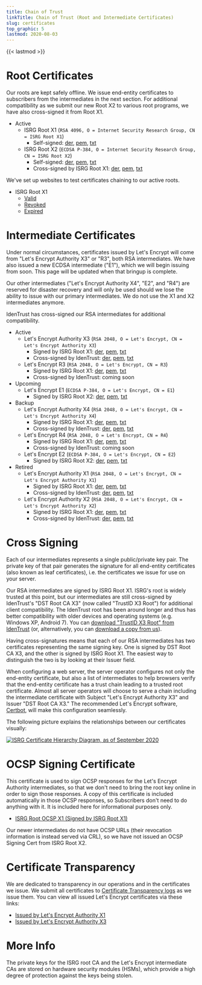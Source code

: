 ```yaml
---
title: Chain of Trust
linkTitle: Chain of Trust (Root and Intermediate Certificates)
slug: certificates
top_graphic: 5
lastmod: 2020-08-03
---
```


{{< lastmod >}}

# Root Certificates

Our roots are kept safely offline. We issue end-entity certificates to subscribers from the intermediates in the next section.
For additional compatibility as we submit our new Root X2 to various root programs, we have also cross-signed it from Root X1.

* Active
  * ISRG Root X1 (`RSA 4096, O = Internet Security Research Group, CN = ISRG Root X1`)
    * Self-signed: [der](/certs/isrgrootx1.der), [pem](/certs/isrgrootx1.pem), [txt](/certs/isrgrootx1.txt)
  * ISRG Root X2 (`ECDSA P-384, O = Internet Security Research Group, CN = ISRG Root X2`)
    * Self-signed: [der](/certs/isrg-root-x2.der), [pem](/certs/isrg-root-x2.pem), [txt](/certs/isrg-root-x2.txt)
    * Cross-signed by ISRG Root X1: [der](/certs/isrg-root-x2-cross-signed.der), [pem](/certs/isrg-root-x2-cross-signed.pem), [txt](/certs/isrg-root-x2-cross-signed.txt)

We've set up websites to test certificates chaining to our active roots.

* ISRG Root X1
  * [Valid](https://valid-isrgrootx1.letsencrypt.org/)
  * [Revoked](https://revoked-isrgrootx1.letsencrypt.org/)
  * [Expired](https://expired-isrgrootx1.letsencrypt.org/)

# Intermediate Certificates

Under normal circumstances, certificates issued by Let's Encrypt will come from "Let's Encrypt Authority X3" or "R3", both RSA intermediates.
We have also issued a new ECDSA intermediate ("E1"), which we will begin issuing from soon. This page will be updated when that bringup is complete.

Our other intermediates ("Let's Encrypt Authority X4", "E2", and "R4") are reserved for disaster recovery and will only be used should we lose the ability to issue with our primary intermediates.
We do not use the X1 and X2 intermediates anymore.

IdenTrust has cross-signed our RSA intermediates for additional compatibility.

* Active
  * Let's Encrypt Authority X3 (`RSA 2048, O = Let's Encrypt, CN = Let's Encrypt Authority X3`)
    * Signed by ISRG Root X1: [der](/certs/letsencryptauthorityx3.der), [pem](/certs/letsencryptauthorityx3.pem), [txt](/certs/letsencryptauthorityx3.txt)
    * Cross-signed by IdenTrust: [der](/certs/lets-encrypt-x3-cross-signed.der), [pem](/certs/lets-encrypt-x3-cross-signed.pem), [txt](/certs/lets-encrypt-x3-cross-signed.txt)
  * Let's Encrypt R3 (`RSA 2048, O = Let's Encrypt, CN = R3`)
    * Signed by ISRG Root X1: [der](/certs/lets-encrypt-r3.der), [pem](/certs/lets-encrypt-r3.pem), [txt](/certs/lets-encrypt-r3.txt)
    * Cross-signed by IdenTrust: coming soon
* Upcoming
  * Let's Encrypt E1 (`ECDSA P-384, O = Let's Encrypt, CN = E1`)
    * Signed by ISRG Root X2: [der](/certs/lets-encrypt-e1.der), [pem](/certs/lets-encrypt-e1.pem), [txt](/certs/lets-encrypt-e1.txt)
* Backup
  * Let's Encrypt Authority X4 (`RSA 2048, O = Let's Encrypt, CN = Let's Encrypt Authority X4`)
    * Signed by ISRG Root X1: [der](/certs/letsencryptauthorityx4.der), [pem](/certs/letsencryptauthorityx4.pem), [txt](/certs/letsencryptauthorityx4.txt)
    * Cross-signed by IdenTrust: [der](/certs/lets-encrypt-x4-cross-signed.der), [pem](/certs/lets-encrypt-x4-cross-signed.pem), [txt](/certs/lets-encrypt-x4-cross-signed.txt)
  * Let's Encrypt R4 (`RSA 2048, O = Let's Encrypt, CN = R4`)
    * Signed by ISRG Root X1: [der](/certs/lets-encrypt-r4.der), [pem](/certs/lets-encrypt-r4.pem), [txt](/certs/lets-encrypt-r4.txt)
    * Cross-signed by IdenTrust: coming soon
  * Let's Encrypt E2 (`ECDSA P-384, O = Let's Encrypt, CN = E2`)
    * Signed by ISRG Root X2: [der](/certs/lets-encrypt-e2.der), [pem](/certs/lets-encrypt-e2.pem), [txt](/certs/lets-encrypt-e2.txt)
* Retired
  * Let's Encrypt Authority X1 (`RSA 2048, O = Let's Encrypt, CN = Let's Encrypt Authority X1`)
    * Signed by ISRG Root X1: [der](/certs/letsencryptauthorityx1.der), [pem](/certs/letsencryptauthorityx1.pem), [txt](/certs/letsencryptauthorityx1.txt)
    * Cross-signed by IdenTrust: [der](/certs/lets-encrypt-x1-cross-signed.der), [pem](/certs/lets-encrypt-x1-cross-signed.pem), [txt](/certs/lets-encrypt-x1-cross-signed.txt)
  * Let's Encrypt Authority X2 (`RSA 2048, O = Let's Encrypt, CN = Let's Encrypt Authority X2`)
    * Signed by ISRG Root X1: [der](/certs/letsencryptauthorityx2.der), [pem](/certs/letsencryptauthorityx2.pem), [txt](/certs/letsencryptauthorityx2.txt)
    * Cross-signed by IdenTrust: [der](/certs/lets-encrypt-x2-cross-signed.der), [pem](/certs/lets-encrypt-x2-cross-signed.pem), [txt](/certs/lets-encrypt-x2-cross-signed.txt)

# Cross Signing

Each of our intermediates represents a single public/private
key pair. The private key of that pair generates the signature for all end-entity
certificates (also known as leaf certificates), i.e. the certificates we issue
for use on your server.

Our RSA intermediates are signed by ISRG Root X1. ISRG's root is widely trusted at this
point, but our intermediates are still cross-signed by IdenTrust's "DST Root CA X3"
(now called "TrustID X3 Root") for additional client compatibility. The IdenTrust
root has been around longer and thus has better compatibility with older devices
and operating systems (e.g. Windows XP, Android 7). You can [download "TrustID X3 Root" from
IdenTrust](https://www.identrust.com/support/downloads) (or, alternatively,
you can [download a copy from us](/certs/trustid-x3-root.pem.txt)).

Having cross-signatures means that each of our RSA intermediates has two
certificates representing the same signing key. One is signed by DST Root
CA X3, and the other is signed by ISRG Root X1. The easiest way to distinguish
the two is by looking at their Issuer field.

When configuring a web server, the server operator configures not only the
end-entity certificate, but also a list of intermediates to help browsers verify
that the end-entity certificate has a trust chain leading to a trusted root
certificate. Almost all server operators will choose to serve a chain including
the intermediate certificate with Subject "Let's Encrypt Authority X3" and
Issuer "DST Root CA X3." The recommended Let's Encrypt software,
[Certbot](https://certbot.org), will make this configuration seamlessly.

The following picture explains the relationships between our certificates
visually:

[![ISRG Certificate Hierarchy Diagram, as of September 2020](/certs/isrg-hierarchy-2020.png)](/certs/isrg-hierarchy-2020.png)

# OCSP Signing Certificate

This certificate is used to sign OCSP responses for the Let's Encrypt Authority
intermediates, so that we don't need to bring the root key online in order to
sign those responses. A copy of this certificate is included automatically in
those OCSP responses, so Subscribers don't need to do anything with it. It is
included here for informational purposes only.

* [ISRG Root OCSP X1 (Signed by ISRG Root X1)](/certs/isrg-root-ocsp-x1.pem.txt)

Our newer intermediates do not have OCSP URLs (their revocation information is 
instead served via CRL), so we have not issued an OCSP Signing Cert from ISRG Root X2.

# Certificate Transparency

We are dedicated to transparency in our operations and in the certificates we
issue. We submit all certificates to [Certificate Transparency
logs](https://www.certificate-transparency.org/) as we issue them. You can view all
issued Let's Encrypt certificates via these links:

* [Issued by Let's Encrypt Authority X1](https://crt.sh/?Identity=%25&iCAID=7395)
* [Issued by Let's Encrypt Authority X3](https://crt.sh/?Identity=%25&iCAID=16418)

# More Info

The private keys for the ISRG root CA and the Let's Encrypt intermediate CAs are stored on hardware security modules (HSMs), which provide a high degree of protection against the keys being stolen.
